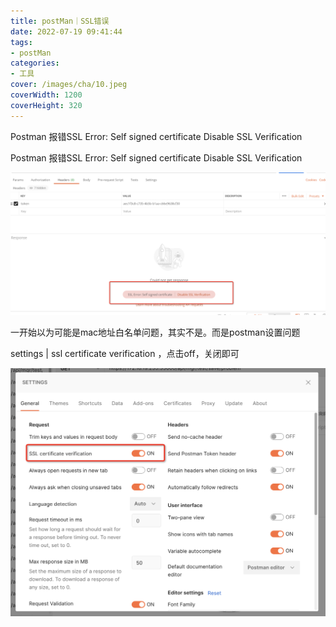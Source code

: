 ```yaml
---
title: postMan｜SSL错误
date: 2022-07-19 09:41:44
tags:
- postMan
categories:
- 工具
cover: /images/cha/10.jpeg
coverWidth: 1200
coverHeight: 320
---
```


Postman 报错SSL Error: Self signed certificate Disable SSL Verification

<!-- more -->

Postman 报错SSL Error: Self signed certificate Disable SSL Verification

![image-20220719094656814](./postMan%EF%BD%9CSSL%E9%94%99%E8%AF%AF/image-20220719094656814-8195220.png)

一开始以为可能是mac地址白名单问题，其实不是。而是postman设置问题

settings | ssl certificate verification ，点击off，关闭即可

![image-20220719094922817](./postMan%EF%BD%9CSSL%E9%94%99%E8%AF%AF/image-20220719094922817.png)
